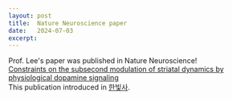 ```yaml
---
layout: post
title:  Nature Neuroscience paper
date:   2024-07-03
excerpt:
---
```

Prof. Lee's paper was published in Nature Neuroscience!<br>
<a href="https://www.nature.com/articles/s41593-024-01699-z"> Constraints on the subsecond modulation of striatal dynamics by physiological dopamine signaling </a> <br>
This publication introduced in <a href="https://www.ibric.org/bric/hanbitsa/treatise.do?mode=treatise-view&id=93932&authorId=7666&pager.offset=0&pagerLimit=10&srAuthorId=7666&beforemode=author-treatise-list#!/list"> 한빛사</a>.
